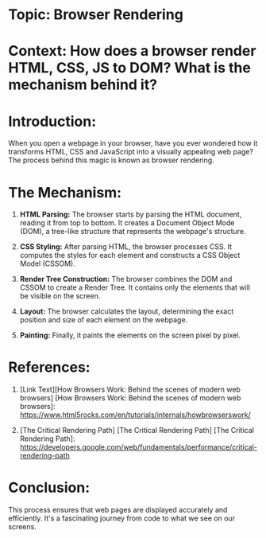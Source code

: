 # Topic: Browser Rendering
# Context: How does a browser render HTML, CSS, JS to DOM? What is the mechanism behind it?



# Introduction:

When you open a webpage in your browser, have you ever wondered how it transforms HTML, CSS and JavaScript into a visually appealing web page? The process behind this magic is known as browser rendering.


# The Mechanism:

1. **HTML Parsing:** The browser starts by parsing the HTML document, reading it from top to bottom. It creates a Document Object Mode (DOM), a tree-like structure that represents the webpage's structure.

2. **CSS Styling:** After parsing HTML, the browser processes CSS. It computes the styles for each element and constructs a CSS Object Model (CSSOM).

3. **Render Tree Construction:** The browser combines the DOM and CSSOM to create a Render Tree. It contains only the elements that will be visible on the screen.

4. **Layout:** The browser calculates the layout, determining the exact position and size of each element on the webpage.

5. **Painting:** Finally, it paints the elements on the screen pixel by pixel.
   

# References:

1. [Link Text][How Browsers Work: Behind the scenes of modern web browsers] 
 [How Browsers Work: Behind the scenes of modern web browsers]: https://www.html5rocks.com/en/tutorials/internals/howbrowserswork/

2. [The Critical Rendering Path] [The Critical Rendering Path]
 [The Critical Rendering Path]: https://developers.google.com/web/fundamentals/performance/critical-rendering-path


# Conclusion:
This process ensures that web pages are displayed accurately and efficiently. It's a fascinating journey from code to what we see on our screens.
